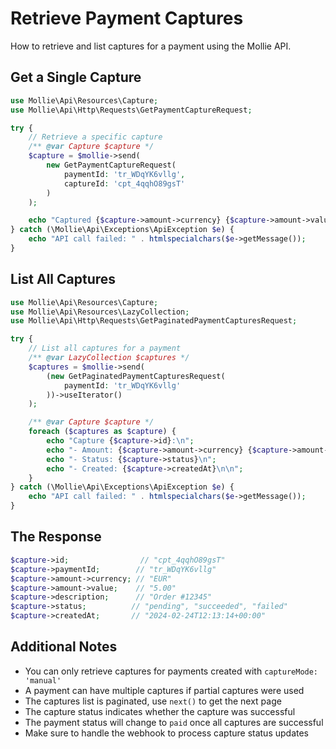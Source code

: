 # Retrieve Payment Captures

How to retrieve and list captures for a payment using the Mollie API.

## Get a Single Capture

```php
use Mollie\Api\Resources\Capture;
use Mollie\Api\Http\Requests\GetPaymentCaptureRequest;

try {
    // Retrieve a specific capture
    /** @var Capture $capture */
    $capture = $mollie->send(
        new GetPaymentCaptureRequest(
            paymentId: 'tr_WDqYK6vllg',
            captureId: 'cpt_4qqhO89gsT'
        )
    );

    echo "Captured {$capture->amount->currency} {$capture->amount->value}\n";
} catch (\Mollie\Api\Exceptions\ApiException $e) {
    echo "API call failed: " . htmlspecialchars($e->getMessage());
}
```

## List All Captures

```php
use Mollie\Api\Resources\Capture;
use Mollie\Api\Resources\LazyCollection;
use Mollie\Api\Http\Requests\GetPaginatedPaymentCapturesRequest;

try {
    // List all captures for a payment
    /** @var LazyCollection $captures */
    $captures = $mollie->send(
        (new GetPaginatedPaymentCapturesRequest(
            paymentId: 'tr_WDqYK6vllg'
        ))->useIterator()
    );

    /** @var Capture $capture */
    foreach ($captures as $capture) {
        echo "Capture {$capture->id}:\n";
        echo "- Amount: {$capture->amount->currency} {$capture->amount->value}\n";
        echo "- Status: {$capture->status}\n";
        echo "- Created: {$capture->createdAt}\n\n";
    }
} catch (\Mollie\Api\Exceptions\ApiException $e) {
    echo "API call failed: " . htmlspecialchars($e->getMessage());
}
```

## The Response

```php
$capture->id;                // "cpt_4qqhO89gsT"
$capture->paymentId;        // "tr_WDqYK6vllg"
$capture->amount->currency; // "EUR"
$capture->amount->value;    // "5.00"
$capture->description;      // "Order #12345"
$capture->status;          // "pending", "succeeded", "failed"
$capture->createdAt;       // "2024-02-24T12:13:14+00:00"
```

## Additional Notes

- You can only retrieve captures for payments created with `captureMode: 'manual'`
- A payment can have multiple captures if partial captures were used
- The captures list is paginated, use `next()` to get the next page
- The capture status indicates whether the capture was successful
- The payment status will change to `paid` once all captures are successful
- Make sure to handle the webhook to process capture status updates
